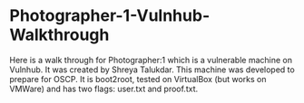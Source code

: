 # Photographer-1-Vulnhub-Walkthrough
Here is a walk through for Photographer:1 which is a vulnerable machine on Vulnhub. It was created by Shreya Talukdar. This machine was developed to prepare for OSCP. It is boot2root, tested on VirtualBox (but works on VMWare) and has two flags: user.txt and proof.txt.

